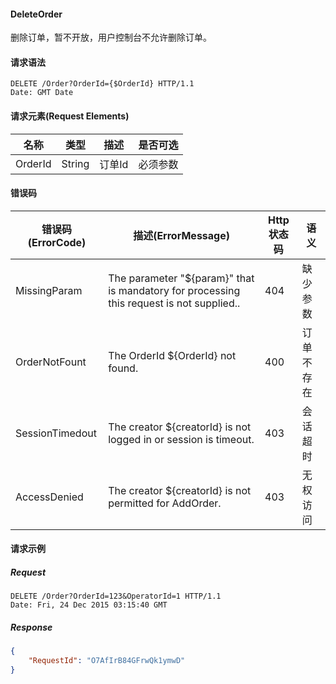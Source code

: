 #### DeleteOrder

删除订单，暂不开放，用户控制台不允许删除订单。

#### 请求语法

```
DELETE /Order?OrderId={$OrderId} HTTP/1.1
Date: GMT Date
```

#### 请求元素(Request Elements)

|名称|类型|	描述|是否可选|
| ------------- |:-------------:|:-------------:|:-------------:|
| OrderId|String| 订单Id|必须参数|


#### 错误码
|**错误码(ErrorCode)**|**描述(ErrorMessage)**|**Http状态码**|**语义**|
| ------------- |-------------| -------------| ------------- |
|MissingParam|The parameter "${param}" that is mandatory for processing this request is not supplied.. |404 |缺少参数|
|OrderNotFount|The OrderId ${OrderId} not found. |400 |订单不存在|
|SessionTimedout|The creator ${creatorId} is not logged in or session is timeout. |403 |会话超时|
|AccessDenied|The creator ${creatorId} is not permitted for AddOrder. |403 |无权访问|

#### 请求示例

##### Request
```
DELETE /Order?OrderId=123&OperatorId=1 HTTP/1.1
Date: Fri, 24 Dec 2015 03:15:40 GMT
```

##### Response

```json
{
    "RequestId": "O7AfIrB84GFrwQk1ymwD"
}
```

